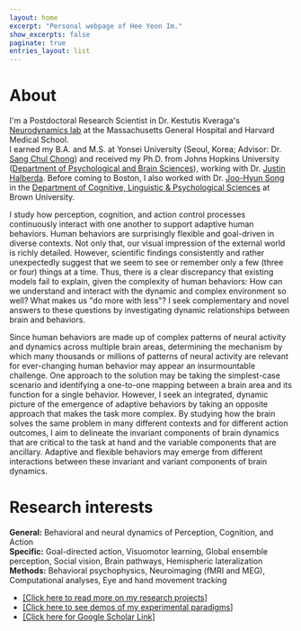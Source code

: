 ```yaml
---
layout: home
excerpt: "Personal webpage of Hee Yeon Im."
show_excerpts: false
paginate: true
entries_layout: list
---
```

# About<br/>
I'm a Postdoctoral Research Scientist in Dr. Kestutis Kveraga's [Neurodynamics lab](http://www.kveragalab.org/index.html) at the Massachusetts General Hospital and Harvard Medical School. <br/> 
I earned my B.A. and M.S. at Yonsei University (Seoul, Korea; Advisor: Dr. [Sang Chul Chong](https://vcc.yonsei.ac.kr/)) and received my Ph.D. from Johns Hopkins University ([Department of Psychological and Brain Sciences](https://pbs.jhu.edu/)), working with Dr. [Justin Halberda](http://www.halberdalab.net/). Before coming to Boston, I also worked with Dr. [Joo-Hyun Song](http://research.clps.brown.edu/songlab/) in the [Department of Cognitive, Linguistic & Psychological Sciences](https://www.brown.edu/academics/cognitive-linguistic-psychological-sciences/home) at Brown University.<br/>

I study how perception, cognition, and action control processes continuously interact with one another to support adaptive human behaviors. Human behaviors are surprisingly flexible and goal-driven in diverse contexts. Not only that, our visual impression of the external world is richly detailed. However, scientific findings consistently and rather unexpectedly suggest that we seem to see or remember only a few (three or four) things at a time. Thus, there is a clear discrepancy that existing models fail to explain, given the complexity of human behaviors: How can we understand and interact with the dynamic and complex environment so well? What makes us "do more with less"? I seek complementary and novel answers to these questions by investigating dynamic relationships between brain and behaviors.<br/>

Since human behaviors are made up of complex patterns of neural activity and dynamics across multiple brain areas, determining the mechanism by which many thousands or millions of patterns of neural activity are relevant for ever-changing human behavior may appear an insurmountable challenge. One approach to the solution may be taking the simplest-case scenario and identifying a one-to-one mapping between a brain area and its function for a single behavior. However, I seek an integrated, dynamic picture of the emergence of adaptive behaviors by taking an opposite approach that makes the task more complex. By studying how the brain solves the same problem in many different contexts and for different action outcomes, I aim to delineate the invariant components of brain dynamics that are critical to the task at hand and the variable components that are ancillary. Adaptive and flexible behaviors may emerge from different interactions between these invariant and variant components of brain dynamics.<br/>

# Research interests<br/>
**General:** Behavioral and neural dynamics of Perception, Cognition, and Action<br/>
**Specific:** Goal-directed action, Visuomotor learning, Global ensemble perception, Social vision, Brain pathways, Hemispheric lateralization<br/>
**Methods:** Behavioral psychophysics, Neuroimaging (fMRI and MEG), Computational analyses, Eye and hand movement tracking <br/>
* [[Click here to read more on my research projects]](https://heeyeon-im.github.io/projects/)
* [[Click here to see demos of my experimental paradigms]](https://heeyeon-im.github.io/demo/)
* [[Click here for Google Scholar Link]](https://scholar.google.com/citations?user=Zq3Z-ioAAAAJ&hl=en)
